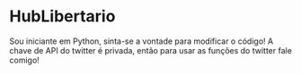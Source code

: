 # HubLibertario
Sou iniciante em Python, sinta-se a vontade para modificar o código! A chave de API do twitter é privada, então para usar as funções do twitter fale comigo!
